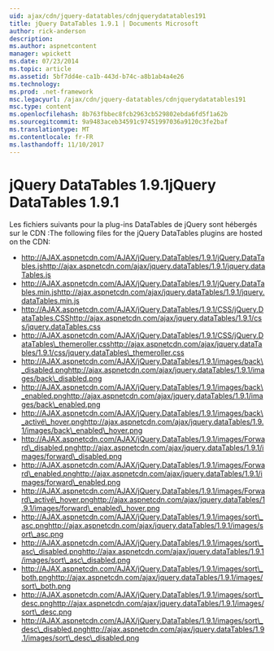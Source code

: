 ```yaml
---
uid: ajax/cdn/jquery-datatables/cdnjquerydatatables191
title: jQuery DataTables 1.9.1 | Documents Microsoft
author: rick-anderson
description: 
ms.author: aspnetcontent
manager: wpickett
ms.date: 07/23/2014
ms.topic: article
ms.assetid: 5bf7dd4e-ca1b-443d-b74c-a8b1ab4a4e26
ms.technology: 
ms.prod: .net-framework
msc.legacyurl: /ajax/cdn/jquery-datatables/cdnjquerydatatables191
msc.type: content
ms.openlocfilehash: 8b763fbbec8fcb2963cb529802ebda6fd5f1a62b
ms.sourcegitcommit: 9a9483aceb34591c97451997036a9120c3fe2baf
ms.translationtype: MT
ms.contentlocale: fr-FR
ms.lasthandoff: 11/10/2017
---
```

<a name="jquery-datatables-191"></a><span data-ttu-id="84771-102">jQuery DataTables 1.9.1</span><span class="sxs-lookup"><span data-stu-id="84771-102">jQuery DataTables 1.9.1</span></span>
====================
<span data-ttu-id="84771-103">Les fichiers suivants pour la plug-ins DataTables de jQuery sont hébergés sur le CDN :</span><span class="sxs-lookup"><span data-stu-id="84771-103">The following files for the jQuery DataTables plugins are hosted on the CDN:</span></span>

- <span data-ttu-id="84771-104">http://AJAX.aspnetcdn.com/AJAX/jQuery.DataTables/1.9.1/jQuery.DataTables.js</span><span class="sxs-lookup"><span data-stu-id="84771-104">http://ajax.aspnetcdn.com/ajax/jquery.dataTables/1.9.1/jquery.dataTables.js</span></span>
- <span data-ttu-id="84771-105">http://AJAX.aspnetcdn.com/AJAX/jQuery.DataTables/1.9.1/jQuery.DataTables.min.js</span><span class="sxs-lookup"><span data-stu-id="84771-105">http://ajax.aspnetcdn.com/ajax/jquery.dataTables/1.9.1/jquery.dataTables.min.js</span></span>
- <span data-ttu-id="84771-106">http://AJAX.aspnetcdn.com/AJAX/jQuery.DataTables/1.9.1/CSS/jQuery.DataTables.CSS</span><span class="sxs-lookup"><span data-stu-id="84771-106">http://ajax.aspnetcdn.com/ajax/jquery.dataTables/1.9.1/css/jquery.dataTables.css</span></span>
- <span data-ttu-id="84771-107">http://AJAX.aspnetcdn.com/AJAX/jQuery.DataTables/1.9.1/CSS/jQuery.DataTables\_themeroller.css</span><span class="sxs-lookup"><span data-stu-id="84771-107">http://ajax.aspnetcdn.com/ajax/jquery.dataTables/1.9.1/css/jquery.dataTables\_themeroller.css</span></span>
- <span data-ttu-id="84771-108">http://AJAX.aspnetcdn.com/AJAX/jQuery.DataTables/1.9.1/images/back\_disabled.png</span><span class="sxs-lookup"><span data-stu-id="84771-108">http://ajax.aspnetcdn.com/ajax/jquery.dataTables/1.9.1/images/back\_disabled.png</span></span>
- <span data-ttu-id="84771-109">http://AJAX.aspnetcdn.com/AJAX/jQuery.DataTables/1.9.1/images/back\_enabled.png</span><span class="sxs-lookup"><span data-stu-id="84771-109">http://ajax.aspnetcdn.com/ajax/jquery.dataTables/1.9.1/images/back\_enabled.png</span></span>
- <span data-ttu-id="84771-110">http://AJAX.aspnetcdn.com/AJAX/jQuery.DataTables/1.9.1/images/back\_activé\_hover.png</span><span class="sxs-lookup"><span data-stu-id="84771-110">http://ajax.aspnetcdn.com/ajax/jquery.dataTables/1.9.1/images/back\_enabled\_hover.png</span></span>
- <span data-ttu-id="84771-111">http://AJAX.aspnetcdn.com/AJAX/jQuery.DataTables/1.9.1/images/Forward\_disabled.png</span><span class="sxs-lookup"><span data-stu-id="84771-111">http://ajax.aspnetcdn.com/ajax/jquery.dataTables/1.9.1/images/forward\_disabled.png</span></span>
- <span data-ttu-id="84771-112">http://AJAX.aspnetcdn.com/AJAX/jQuery.DataTables/1.9.1/images/Forward\_enabled.png</span><span class="sxs-lookup"><span data-stu-id="84771-112">http://ajax.aspnetcdn.com/ajax/jquery.dataTables/1.9.1/images/forward\_enabled.png</span></span>
- <span data-ttu-id="84771-113">http://AJAX.aspnetcdn.com/AJAX/jQuery.DataTables/1.9.1/images/Forward\_activé\_hover.png</span><span class="sxs-lookup"><span data-stu-id="84771-113">http://ajax.aspnetcdn.com/ajax/jquery.dataTables/1.9.1/images/forward\_enabled\_hover.png</span></span>
- <span data-ttu-id="84771-114">http://AJAX.aspnetcdn.com/AJAX/jQuery.DataTables/1.9.1/images/sort\_asc.png</span><span class="sxs-lookup"><span data-stu-id="84771-114">http://ajax.aspnetcdn.com/ajax/jquery.dataTables/1.9.1/images/sort\_asc.png</span></span>
- <span data-ttu-id="84771-115">http://AJAX.aspnetcdn.com/AJAX/jQuery.DataTables/1.9.1/images/sort\_asc\_disabled.png</span><span class="sxs-lookup"><span data-stu-id="84771-115">http://ajax.aspnetcdn.com/ajax/jquery.dataTables/1.9.1/images/sort\_asc\_disabled.png</span></span>
- <span data-ttu-id="84771-116">http://AJAX.aspnetcdn.com/AJAX/jQuery.DataTables/1.9.1/images/sort\_both.png</span><span class="sxs-lookup"><span data-stu-id="84771-116">http://ajax.aspnetcdn.com/ajax/jquery.dataTables/1.9.1/images/sort\_both.png</span></span>
- <span data-ttu-id="84771-117">http://AJAX.aspnetcdn.com/AJAX/jQuery.DataTables/1.9.1/images/sort\_desc.png</span><span class="sxs-lookup"><span data-stu-id="84771-117">http://ajax.aspnetcdn.com/ajax/jquery.dataTables/1.9.1/images/sort\_desc.png</span></span>
- <span data-ttu-id="84771-118">http://AJAX.aspnetcdn.com/AJAX/jQuery.DataTables/1.9.1/images/sort\_desc\_disabled.png</span><span class="sxs-lookup"><span data-stu-id="84771-118">http://ajax.aspnetcdn.com/ajax/jquery.dataTables/1.9.1/images/sort\_desc\_disabled.png</span></span>
